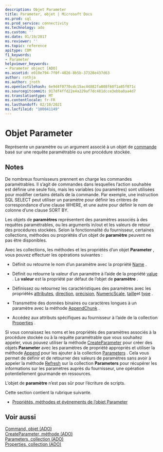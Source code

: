```yaml
---
description: Objet Parameter
title: Parameter, objet | Microsoft Docs
ms.prod: sql
ms.prod_service: connectivity
ms.technology: ado
ms.custom: ''
ms.date: 01/19/2017
ms.reviewer: ''
ms.topic: reference
apitype: COM
f1_keywords:
- Parameter
helpviewer_keywords:
- Parameter object [ADO]
ms.assetid: e010e794-7f0f-4026-8b5b-37328e437d63
author: rothja
ms.author: jroth
ms.openlocfilehash: 6e9d4f0770cdc15ac44882fa808f60f1a85f071c
ms.sourcegitcommit: 917df4ffd22e4a229af7dc481dcce3ebba0aa4d7
ms.translationtype: MT
ms.contentlocale: fr-FR
ms.lasthandoff: 02/10/2021
ms.locfileid: "100041149"
---
```

# <a name="parameter-object"></a>Objet Parameter
Représente un paramètre ou un argument associé à un objet de [commande](./command-object-ado.md) basé sur une requête paramétrable ou une procédure stockée.  
  
## <a name="remarks"></a>Notes  
 De nombreux fournisseurs prennent en charge les commandes paramétrables. Il s’agit de commandes dans lesquelles l’action souhaitée est définie une seule fois, mais les variables (ou paramètres) sont utilisées pour modifier certains détails de la commande. Par exemple, une instruction SQL SELECT peut utiliser un paramètre pour définir les critères de correspondance d’une clause WHERE, et une autre pour définir le nom de colonne d’une clause SORT BY.  
  
 Les objets de **paramètres** représentent des paramètres associés à des requêtes paramétrables, ou les arguments in/out et les valeurs de retour des procédures stockées. Selon la fonctionnalité du fournisseur, certaines collections, méthodes ou propriétés d’un objet de **paramètre** peuvent ne pas être disponibles.  
  
 Avec les collections, les méthodes et les propriétés d’un objet **Parameter** , vous pouvez effectuer les opérations suivantes :  
  
-   Définit ou retourne le nom d’un paramètre avec la propriété [Name](./name-property-ado.md) .  
  
-   Définit ou retourne la valeur d’un paramètre à l’aide de la propriété [value](./value-property-ado.md) . La **valeur** est la propriété par défaut de l’objet de **paramètre** .  
  
-   Définissez ou retournez les caractéristiques des paramètres avec les propriétés [attributes](./attributes-property-ado.md), [direction](./direction-property.md), [précision](./precision-property-ado.md), [NumericScale](./numericscale-property-ado.md), [taille](./size-property-ado-parameter.md)et [type](./type-property-ado.md) .  
  
-   Transmettre des données binaires ou caractères longues à un paramètre avec la méthode [AppendChunk](./appendchunk-method-ado.md) .  
  
-   Accédez aux attributs spécifiques au fournisseur à l’aide de la collection [Properties](./properties-collection-ado.md) .  
  
 Si vous connaissez les noms et les propriétés des paramètres associés à la procédure stockée ou à la requête paramétrable que vous souhaitez appeler, vous pouvez utiliser la méthode [CreateParameter](./createparameter-method-ado.md) pour créer des objets **Parameter** avec les paramètres de propriété appropriés et utiliser la méthode [Append](./append-method-ado.md) pour les ajouter à la collection [Parameters](./parameters-collection-ado.md) . Cela vous permet de définir et de retourner des valeurs de paramètres sans avoir à appeler la méthode [Refresh](./refresh-method-ado.md) sur la collection **Parameters** pour récupérer les informations sur les paramètres auprès du fournisseur, une opération potentiellement gourmande en ressources.  
  
 L’objet de **paramètre** n’est pas sûr pour l’écriture de scripts.  
  
 Cette section contient la rubrique suivante.  
  
-   [Propriétés, méthodes et événements de l’objet Parameter](./parameter-object-properties-methods-and-events.md)  
  
## <a name="see-also"></a>Voir aussi  
 [Command, objet (ADO)](./command-object-ado.md)   
 [CreateParameter, méthode (ADO)](./createparameter-method-ado.md)   
 [Parameters, collection (ADO)](./parameters-collection-ado.md)   
 [Properties, collection (ADO)](./properties-collection-ado.md)